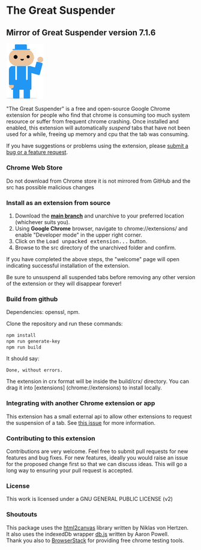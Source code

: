 # The Great Suspender

## Mirror of Great Suspender version 7.1.6

<img src="/src/img/suspendy-guy.png" width="100px" />

"The Great Suspender" is a free and open-source Google Chrome extension for people who find that chrome is consuming too much system resource or suffer from frequent chrome crashing. Once installed and enabled, this extension will automatically *suspend* tabs that have not been used for a while, freeing up memory and cpu that the tab was consuming.

If you have suggestions or problems using the extension, please [submit a bug or a feature request](https://github.com/ashmarch/greatsuspender/issues/).

### Chrome Web Store

Do not download from Chrome store it is not mirrored from GitHub and the src has possible malicious changes

### Install as an extension from source

1. Download the **[main branch](https://github.com/ashmarch/greatsuspender/releases/tag/1.0.0)** and unarchive to your preferred location (whichever suits you).
2. Using **Google Chrome** browser, navigate to chrome://extensions/ and enable "Developer mode" in the upper right corner.
3. Click on the <kbd>Load unpacked extension...</kbd> button.
4. Browse to the src directory of the unarchived folder and confirm.

If you have completed the above steps, the "welcome" page will open indicating successful installation of the extension.

Be sure to unsuspend all suspended tabs before removing any other version of the extension or they will disappear forever!

### Build from github

Dependencies: openssl, npm.

Clone the repository and run these commands:
```
npm install
npm run generate-key
npm run build
```

It should say:
```
Done, without errors.
```

The extension in crx format will be inside the build/crx/ directory. You can drag it into [extensions] (chrome://extensions) to install locally.

### Integrating with another Chrome extension or app

This extension has a small external api to allow other extensions to request the suspension of a tab. See [this issue](https://github.com/greatsuspender/thegreatsuspender/issues/276) for more information.

### Contributing to this extension

Contributions are very welcome. Feel free to submit pull requests for new features and bug fixes. For new features, ideally you would raise an issue for the proposed change first so that we can discuss ideas. This will go a long way to ensuring your pull request is accepted.

### License

This work is licensed under a GNU GENERAL PUBLIC LICENSE (v2)

### Shoutouts

This package uses the [html2canvas](https://github.com/niklasvh/html2canvas) library written by Niklas von Hertzen.  
It also uses the indexedDb wrapper [db.js](https://github.com/aaronpowell/db.js) written by Aaron Powell.  
Thank you also to [BrowserStack](https://www.browserstack.com) for providing free chrome testing tools.
